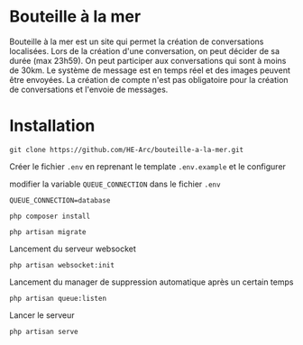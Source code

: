 # Bouteille à la mer
Bouteille à la mer est un site qui permet la création de conversations localisées. Lors de la création d'une conversation, on peut décider de sa durée (max 23h59). On peut participer aux conversations qui sont à moins de 30km. Le système de message est en temps réel et des images peuvent être envoyées. La création de compte n'est pas obligatoire pour la création de conversations et l'envoie de messages.

# Installation
```
git clone https://github.com/HE-Arc/bouteille-a-la-mer.git
```

Créer le fichier `.env` en reprenant le template `.env.example` et le configurer

modifier la variable `QUEUE_CONNECTION` dans le fichier `.env`

```
QUEUE_CONNECTION=database
```

```
php composer install
```

```
php artisan migrate
```

Lancement du serveur websocket
```
php artisan websocket:init
```

Lancement du manager de suppression automatique après un certain temps

```
php artisan queue:listen
```

Lancer le serveur
```
php artisan serve
```
